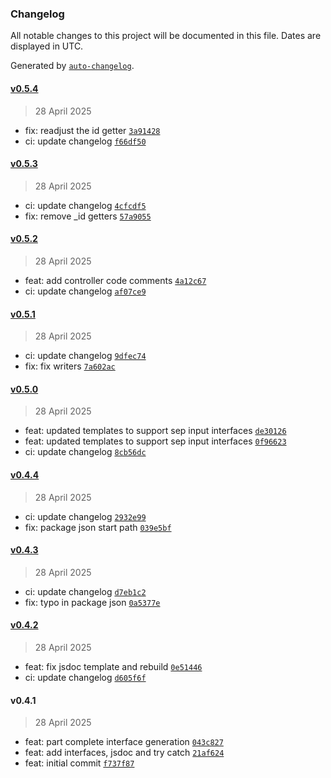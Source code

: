 ### Changelog

All notable changes to this project will be documented in this file. Dates are displayed in UTC.

Generated by [`auto-changelog`](https://github.com/CookPete/auto-changelog).

#### [v0.5.4](https://github.com/datr-tech/marble-api-controller-generator/compare/v0.5.3...v0.5.4)

> 28 April 2025

- fix: readjust the id getter [`3a91428`](https://github.com/datr-tech/marble-api-controller-generator/commit/3a91428864b9a67c0f0d5ea478eb1180bd79d166)
- ci: update changelog [`f66df50`](https://github.com/datr-tech/marble-api-controller-generator/commit/f66df509086e814019ec2b1eaebf32f5939e2bdc)

#### [v0.5.3](https://github.com/datr-tech/marble-api-controller-generator/compare/v0.5.2...v0.5.3)

> 28 April 2025

- ci: update changelog [`4cfcdf5`](https://github.com/datr-tech/marble-api-controller-generator/commit/4cfcdf5f596f679144c45d2b380596d9735c91fe)
- fix: remove _id getters [`57a9055`](https://github.com/datr-tech/marble-api-controller-generator/commit/57a9055d87b014c8912abd8753e927d3318be6d7)

#### [v0.5.2](https://github.com/datr-tech/marble-api-controller-generator/compare/v0.5.1...v0.5.2)

> 28 April 2025

- feat: add controller code comments [`4a12c67`](https://github.com/datr-tech/marble-api-controller-generator/commit/4a12c67719ec93fddc6f8e7053b8c98e8dd609bd)
- ci: update changelog [`af07ce9`](https://github.com/datr-tech/marble-api-controller-generator/commit/af07ce94b3be1252afaf294c738ac1b2331aeed9)

#### [v0.5.1](https://github.com/datr-tech/marble-api-controller-generator/compare/v0.5.0...v0.5.1)

> 28 April 2025

- ci: update changelog [`9dfec74`](https://github.com/datr-tech/marble-api-controller-generator/commit/9dfec7478deea2f6907cad8990c8c75a2833527f)
- fix: fix writers [`7a602ac`](https://github.com/datr-tech/marble-api-controller-generator/commit/7a602ac039f9e505985677b46ac6f2b3c8427062)

#### [v0.5.0](https://github.com/datr-tech/marble-api-controller-generator/compare/v0.4.4...v0.5.0)

> 28 April 2025

- feat: updated templates to support sep input interfaces [`de30126`](https://github.com/datr-tech/marble-api-controller-generator/commit/de301268fa04a7f4f2c3f7c5b25ad5d62f366cdd)
- feat: updated templates to support sep input interfaces [`0f96623`](https://github.com/datr-tech/marble-api-controller-generator/commit/0f966231d8abdaeb3c091e8b976aa9d581c5a624)
- ci: update changelog [`8cb56dc`](https://github.com/datr-tech/marble-api-controller-generator/commit/8cb56dc1fd1327587b0b1f12cea64128beb0f7cc)

#### [v0.4.4](https://github.com/datr-tech/marble-api-controller-generator/compare/v0.4.3...v0.4.4)

> 28 April 2025

- ci: update changelog [`2932e99`](https://github.com/datr-tech/marble-api-controller-generator/commit/2932e99ee7a649744807ea75ac2ece23d5698baf)
- fix: package json start path [`039e5bf`](https://github.com/datr-tech/marble-api-controller-generator/commit/039e5bfef57b42d0a72825159d9b42d211dcf99c)

#### [v0.4.3](https://github.com/datr-tech/marble-api-controller-generator/compare/v0.4.2...v0.4.3)

> 28 April 2025

- ci: update changelog [`d7eb1c2`](https://github.com/datr-tech/marble-api-controller-generator/commit/d7eb1c297a50a0c4f2e0b7dbf43b8fa62f56b67e)
- fix: typo in package json [`0a5377e`](https://github.com/datr-tech/marble-api-controller-generator/commit/0a5377e6f479240ad4879991a4a5f37e2d00b102)

#### [v0.4.2](https://github.com/datr-tech/marble-api-controller-generator/compare/v0.4.1...v0.4.2)

> 28 April 2025

- feat: fix jsdoc template and rebuild [`0e51446`](https://github.com/datr-tech/marble-api-controller-generator/commit/0e5144666c2b745bd751b41e8f1649fef37121fa)
- ci: update changelog [`d605f6f`](https://github.com/datr-tech/marble-api-controller-generator/commit/d605f6fa588c8e67a0073e184dee13a1954dec9d)

#### v0.4.1

> 28 April 2025

- feat: part complete interface generation [`043c827`](https://github.com/datr-tech/marble-api-controller-generator/commit/043c8279f3a13fbb20db7932837c20d7ba2f262d)
- feat: add interfaces, jsdoc and try catch [`21af624`](https://github.com/datr-tech/marble-api-controller-generator/commit/21af6241d2fe89259be0b848d839d68b805aa339)
- feat: initial commit [`f737f87`](https://github.com/datr-tech/marble-api-controller-generator/commit/f737f87df16eaa2f96a093693b6645f8d2c05064)
